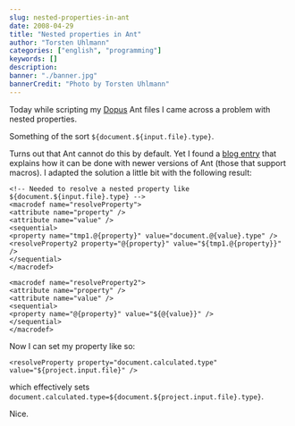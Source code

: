 ```yaml
---
slug: nested-properties-in-ant
date: 2008-04-29
title: "Nested properties in Ant"
author: "Torsten Uhlmann"
categories: ["english", "programming"]
keywords: []
description:
banner: "./banner.jpg"
bannerCredit: "Photo by Torsten Uhlmann"
---
```


Today while scripting my [Dopus](http://cms.agynamix.de/downloads/cat_view-2.html) Ant files I came across a problem with nested properties.

Something of the sort `${document.${input.file}.type}`.

Turns out that Ant cannot do this by default. Yet I found a [blog entry](http://blog.joerghoh.de/index.php?/archives/93-Ant-Properties-indirekt-aufloesen.html) that explains how it can be done with newer versions of Ant (those that support macros). I adapted the solution a little bit with the following result:

```
<!-- Needed to resolve a nested property like ${document.${input.file}.type} -->
<macrodef name="resolveProperty">
<attribute name="property" />
<attribute name="value" />
<sequential>
<property name="tmp1.@{property}" value="document.@{value}.type" />
<resolveProperty2 property="@{property}" value="${tmp1.@{property}}" />
</sequential>
</macrodef>

<macrodef name="resolveProperty2">
<attribute name="property" />
<attribute name="value" />
<sequential>
<property name="@{property}" value="${@{value}}" />
</sequential>
</macrodef>
```

Now I can set my property like so:

```
<resolveProperty property="document.calculated.type" value="${project.input.file}" />
```

which effectively sets `document.calculated.type=${document.${project.input.file}.type}`.

Nice.
